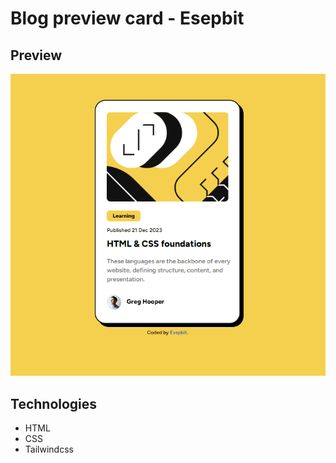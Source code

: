 # Blog preview card - Esepbit

## Preview 

<img src='./src/assets/images/preview.gif' alt='preview' />

## Technologies
- HTML
- CSS
- Tailwindcss
